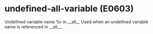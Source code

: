 # undefined-all-variable (E0603)

Undefined variable name %r in \_\_all\_\_ Used when an undefined
variable name is referenced in \_\_all\_\_.
